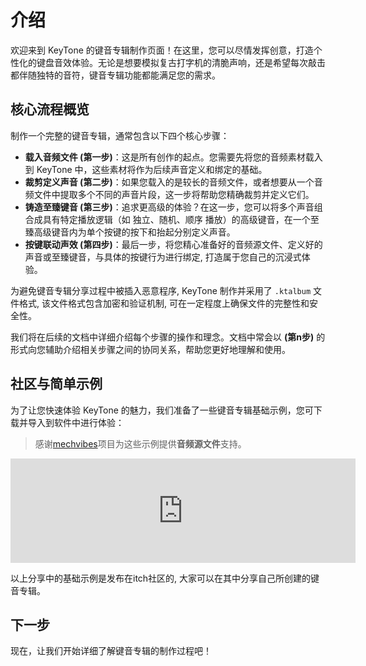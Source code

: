# 介绍

欢迎来到 KeyTone 的键音专辑制作页面！在这里，您可以尽情发挥创意，打造个性化的键盘音效体验。无论是想要模拟复古打字机的清脆声响，还是希望每次敲击都伴随独特的音符，键音专辑功能都能满足您的需求。

## **核心流程概览**

制作一个完整的键音专辑，通常包含以下四个核心步骤：

* **载入音频文件 (第一步)**：这是所有创作的起点。您需要先将您的音频素材载入到 KeyTone 中，这些素材将作为后续声音定义和绑定的基础。
* **裁剪定义声音 (第二步)**：如果您载入的是较长的音频文件，或者想要从一个音频文件中提取多个不同的声音片段，这一步将帮助您精确裁剪并定义它们。
* **铸造至臻键音 (第三步)**：追求更高级的体验？在这一步，您可以将多个声音组合成具有特定播放逻辑（如 独立、随机、顺序 播放）的高级键音，在一个至臻高级键音内为单个按键的按下和抬起分别定义声音。
* **按键联动声效 (第四步)**：最后一步，将您精心准备好的音频源文件、定义好的声音或至臻键音，与具体的按键行为进行绑定, 打造属于您自己的沉浸式体验。

为避免键音专辑分享过程中被插入恶意程序, KeyTone 制作并采用了 `.ktalbum` 文件格式, 该文件格式包含加密和验证机制, 可在一定程度上确保文件的完整性和安全性。

我们将在后续的文档中详细介绍每个步骤的操作和理念。文档中常会以 **(第n步)** 的形式向您辅助介绍相关步骤之间的协同关系，帮助您更好地理解和使用。

## **社区与简单示例**

为了让您快速体验 KeyTone 的魅力，我们准备了一些键音专辑基础示例，您可下载并导入到软件中进行体验：
> 感谢[mechvibes](https://github.com/hainguyents13/mechvibes)项目为这些示例提供**音频源文件**支持。

<iframe frameborder="0" src="https://itch.io/embed/3523882" width="552" height="167"><a href="https://lusrackhall.itch.io/keytone-custom-album-example">Keytone-Custom-Album-Example by LuSrackhall</a></iframe>

以上分享中的基础示例是发布在itch社区的, 大家可以在其中分享自己所创建的键音专辑。

## **下一步**

现在，让我们开始详细了解键音专辑的制作过程吧！
